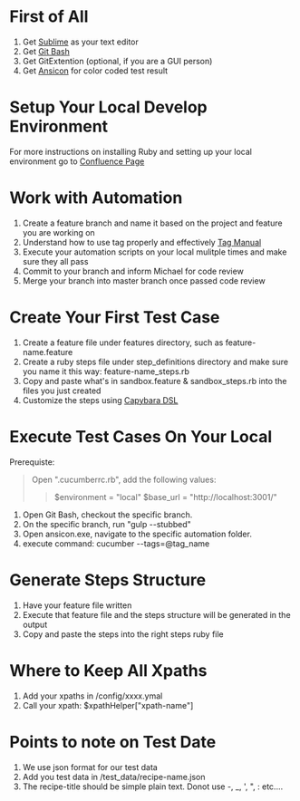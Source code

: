 First of All
============
1. Get [Sublime](http://www.sublimetext.com/) as your text editor
2. Get [Git Bash](https://code.google.com/p/msysgit/downloads/list?q=label:Featured)
3. Get GitExtention (optional, if you are a GUI person)
4. Get [Ansicon](https://github.com/adoxa/ansicon/downloads) for color coded test result

Setup Your Local Develop Environment
====================================
For more instructions on installing Ruby and setting up your local environment go to [Confluence Page](https://jira.bauermedia.net.au/confluence/display/ADD/Automation+-+Local+Environment+Setup)

Work with Automation
====================
1. Create a feature branch and name it based on the project and feature you are working on
2. Understand how to use tag properly and effectively [Tag Manual](https://jira.bauermedia.net.au/confluence/display/ADD/How+to+use+tag)
3. Execute your automation scripts on your local mulitple times and make sure they all pass
4. Commit to your branch and inform Michael for code review
5. Merge your branch into master branch once passed code review

Create Your First Test Case
===========================
1. Create a feature file under features directory, such as feature-name.feature
2. Create a ruby steps file under step_definitions directory and make sure you name it this way: feature-name_steps.rb
3. Copy and paste what's in sandbox.feature & sandbox_steps.rb into the files you just created
4. Customize the steps using [Capybara DSL](https://github.com/jnicklas/capybara#the-dsl)

Execute Test Cases On Your Local
================================
Prerequiste:
> Open ".cucumberrc.rb", add the following values:
>>  $environment = "local"
>>  $base_url = "http://localhost:3001/"

1. Open Git Bash, checkout the specific branch.
2. On the specific branch, run "gulp --stubbed"
3. Open ansicon.exe, navigate to the specific automation folder.
4. execute command: cucumber --tags=@tag_name

Generate Steps Structure
========================
1. Have your feature file written
2. Execute that feature file and the steps structure will be generated in the output
3. Copy and paste the steps into the right steps ruby file

Where to Keep All Xpaths
========================
1. Add your xpaths in /config/xxxx.ymal
2. Call your xpath: $xpathHelper["xpath-name"]

Points to note on Test Date
===========================
1. We use json format for our test data
2. Add you test data in /test_data/recipe-name.json
3. The recipe-title should be simple plain text. Donot use -, _, ', ", : etc....
